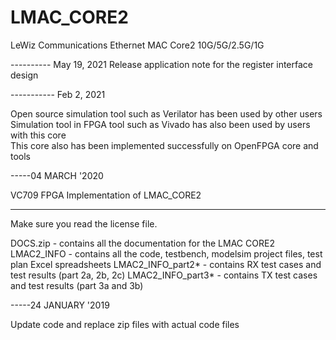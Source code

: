 # LMAC_CORE2
LeWiz Communications Ethernet MAC Core2 10G/5G/2.5G/1G

---------- May 19, 2021
Release application note for the register interface design

----------- Feb 2, 2021

Open source simulation tool such as Verilator has been used by other users  
Simulation tool in FPGA tool such as Vivado has also been used by users with this core  
This core also has been implemented successfully on OpenFPGA core and tools  

-----04 MARCH '2020

 VC709 FPGA Implementation of LMAC_CORE2  
 
---------------------------------------------  

Make sure you read the license file.

DOCS.zip - contains all the documentation for the LMAC CORE2
LMAC2_INFO - contains all the code, testbench, modelsim project files, test plan Excel spreadsheets
LMAC2_INFO_part2* - contains RX test cases and test results (part 2a, 2b, 2c)
LMAC2_INFO_part3* - contains TX test cases and test results (part 3a and 3b)

-----24 JANUARY '2019

 Update code and replace zip files with actual code files


